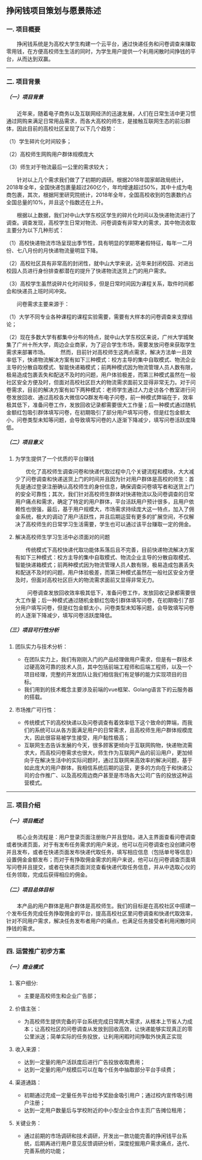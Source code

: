 ## 挣闲钱项目策划与愿景陈述

### 一. 项目概要

&emsp;&emsp;挣闲钱系统是为高校大学生构建一个云平台，通过快递任务和问卷调查来赚取零用钱，在方便高校师生生活的同时，为学生用户提供一个利用闲散时间挣钱的平台，从而达到双赢。

---

### 二. 项目背景

##### （一）项目背景

&emsp;&emsp;近年来，随着电子商务以及互联网经济的迅速发展，人们在日常生活中更习惯通过网购来满足日常用品需求，而各大高校的师生，是接触互联网生态的前沿群体，因此目前的高校社区呈现了以下几个趋势：

（1）学生碎片化时间较多；

（2）高校师生网购用户群体规模庞大

（3）师生对于物流最后一公里的需求较大；

&emsp;&emsp;针对以上几个需求我们做了了初期的调研。根据2018年国家邮政局统计，2018年全年，全国快递包裹量超过260亿个，年均增速超过50%，其中十成为电商包裹，其次，根据阿里研究院统计，2018年全年，全国高校收到的包裹数约占全国总量的10%，并且这个指数还在上升。

&emsp;&emsp;根据以上数据，我们对中山大学东校区学生的碎片化时间以及快递物流进行了调查。调查发现，高校学生日常对物流、问卷调查有非常大的需求，其中物流收取主要分为以下几种形式：

（1）高校快递物流市场呈现出季节性，具有明显的学期寒暑假特征，每年一二月份、七八月份的月快递物流量明显下降。

（2）高校社区具有非常高的封闭性，就中山大学来说，近年来封闭校园、对进出校园人员进行身份排查都潜在的提升了快递物流送货上门的用户需求。

（3）高校学生虽然说碎片化时间较多，但是日常时间因为课程关系，取件时间都会和快递员上班时间冲突。

&emsp;&emsp;问卷需求主要来源于：

（1）大学不同专业各种课程的课程实验需要，需要有大样本的问卷调查来支撑结论；

（2）现在多数大学有都集中分布的特点，就中山大学东校区来说，广州大学城聚集了广州十所大学，周边企业商家，为了迎合学生市场，需要发放问卷来获取学生需求来部署市场。
&emsp;&emsp;然而，目前针对高校师生这两点需求，解决方法单一且效率低下，快递物流解决方案有如下三种模式：校方主导的集中自取模式、物流企业主导的分散自取模式、智能快递箱模式；前两种模式因为物流管理人员人数有限，极易造成包裹丢失和配送不及时的问题，用户体验极差，而第三种模式虽然在一般社区安全方便及时，但面对高校社区巨大的物流需求面前又显得非常无力。对于问卷需求，目前的解决方案有如下两种模式：老师学生通过人力走访各个教室进行问卷发放回收、通过高校各大微信QQ群发布电子问卷，前一种模式弊端在于，效率极其低下，准备问卷工作，发放回收记录都需要很大工作量；后一种模式通过随机金额红包吸引群体填写问卷，在初期吸引了部分用户填写问卷，但是红包金额太小，问卷类型未知等问题，会导致填写问卷的人逐渐下降减少，填写问卷活跃度降低。

##### （二）项目意义

1. 为学生提供了一个优质的平台赚钱

   &emsp;&emsp;优化了高校师生调查问卷和快递代取过程中几个关键流程和模块，大大减少了问卷调查和快递送货上门的时间并且因为针对用户群体是高校的师生：首先是通过登录注册确认高校师生的身份信息，确保调查问卷填写者和送货上门的安全可靠性；其次，我们针对高校师生群体对快递物流以及问卷调查的日常用户痛点和需求，确定了特定的用户群体，平台活跃用户预计很多，且用户依赖性也很强，最后，基于用户规模大，市场需求持续庞大这一特点，加入了佣金系统，极大的调动了用户活跃性，并且后期运营有更多的扩展空间，不仅解决了高校师生的日常学习生活需要，学生也可以通过该平台赚取一定的佣金。

2. 解决高校师生学习生活中必须面对的问题

    &emsp;&emsp;传统模式下高校快递代取功能体系落后且不完善，目前快递物流解决方案有如下三种模式：校方主导的集中自取模式、物流企业主导的分散自取模式、智能快递箱模式；前两种模式因为物流管理人员人数有限，极易造成包裹丢失和配送不及时的问题，用户体验极差，而第三种模式虽然在一般社区安全方便及时，但面对高校社区巨大的物流需求面前又显得非常无力。
    
    &emsp; &emsp;问卷调查发放回收效率极其低下，准备问卷工作，发放回收记录都需要很大工作量；后一种模式通过随机金额红包吸引群体填写问卷，在初期吸引了部分用户填写问卷，但是红包金额太小，问卷类型未知等问题，会导致填写问卷的人逐渐下降减少，填写问卷活跃度降低。

##### （三）项目可行性分析

1. 团队实力与技术分析：
   + 在团队实力上，我们有刚刚入门的产品经理做用户需求，但是有一群技术过硬高效可靠的技术人员，其中包括前端工程师和后端工程师，以及一个项目经理，完整的开发团队让我们相信我们有足够的能力实现项目的目标。
   + 我们用到的技术概念主要涉及前端的vue框架、Golang语言下的云服务器的搭载。

2. 市场推广可行性：

   + 传统模式下的高校快递以及问卷调查有着效率低下这个致命的弊端，而我们的系统可以从各方面满足用户的日常需求，且高校师生用户群体规模庞大，因此很容易被学生接受，用户黏性极高；
   + 互联网生态告诉发展的今天，很多顾客更倾向于互联网购物，快递物流需求大，而高校问卷需求也很大，师生作为互联网产品的前沿用户，更加倾向于在解决生活中的实际问题时，通过互联网来高效率的解决问题，基于如此庞大的用户群体，我相信系统后期的运营，更多的方向在于和快递公司的合作推广、以及高校周边商户甚至是市场各大公司广告的投放这种运营模式。

---

### 三. 项目介绍

##### （一）项目概述

&emsp;&emsp;核心业务流程是：用户登录页面注册账户并且登陆，进入主界面查看问卷调查或者快递页面，对于有发布任务需求的用户来说，他可以在问卷调查也没创建问卷并且发布，或者在快递页面发布快递代取任务，填写相应信息（包括单号等信息）设置佣金金额发布；而对于有挣取佣金需求的用户来说，他可以在问卷调查页面填写问卷并且提交，或者在快递页面浏览查看快递代取任务信息，并从中选取心仪的任务领取，完成后获得相应的佣金。


##### （二）项目总体目标

&emsp;&emsp;本产品的用户群体是用户群体是高校师生。我们的目标是在高校社区中搭建一个发布任务完成任务挣取佣金的平台，提高高校社区里问卷调查和快递代取效率，针对不同用户需求，解决任务发布者用户的痛点，也满足任务接受者利用闲散时间挣钱的需求。

---


### 四. 运营推广初步方案

##### （一）商业模式

1. 客户细分:

     + 主要是高校师生和企业广告部；

2. 价值主张：

   - 为高校师生提供完备的平台系统完成日常两大需求，从根本上节省人力成本；让高校社区的问卷调查从发放到回收高效，让快递能够实现真正的零公里派送；简单实际的任务投放，让利用闲暇时间挣取外快真正实现
   
3. 收入来源：

     + 达到一定量的用户活跃度后进行广告投放收取费用；
     + 达到一定量的用户规模后可以在每个任务中抽取部分平台手续费；


4. 渠道通路：

      - 初期通过完成一定量任务平台给予奖励金吸引用户；通过校内宣传吸引用户注册；
      - 达到一定用户数量后与学校附近的中小型企业合作主页广告摊位租用；


5. 关键业务：

    + 通过前期的市场调研和技术调研，开发出一款功能完善的挣闲钱平台系统，后期再进行用户意见反馈调研分析，深度挖掘用户需求痛点，迭代、完善系统的功能；
